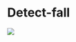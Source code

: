 # Detect-fall

<a href="https://universe.roboflow.com/tickflag/detect-fall/model/">
    <img src="https://app.roboflow.com/images/try-model-badge.svg"></img>
</a>
